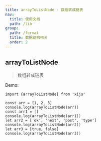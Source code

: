 ```yaml
---
title: arrayToListNode - 数组转成链表
nav:
  title: 使用文档
  path: /lib
group:
  path: /format
  title: 数据结构相关
  order: 2
---
```


## arrayToListNode

> 数组转成链表

Demo:

```tsx | pure
import {arrayToListNode} from 'xijs'

const arr = [1, 2, 3]
console.log(arrayToListNode(arr))
const arr1 = []
console.log(arrayToListNode(arr1))
let arr2 = ['ok', 'next', 'post', 'type']
console.log(arrayToListNode(arr2))
let arr3 = [true, false]
console.log(arrayToListNode(arr3))

```  
